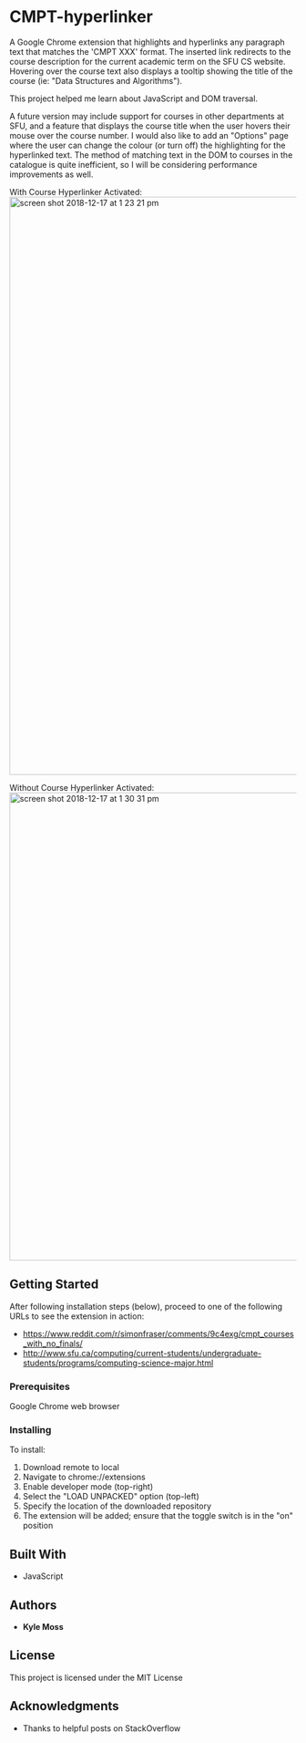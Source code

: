 # CMPT-hyperlinker
A Google Chrome extension that highlights and hyperlinks any paragraph text that matches the 'CMPT XXX' format. The inserted link redirects to the course description for the current academic term on the SFU CS website. Hovering over the course text also displays a tooltip showing the title of the course (ie: "Data Structures and Algorithms").

This project helped me learn about JavaScript and DOM traversal.

A future version may include support for courses in other departments at SFU, and a feature that displays the course title when the user hovers their mouse over the course number. I would also like to add an "Options" page where the user can change the colour (or turn off) the highlighting for the hyperlinked text. The method of matching text in the DOM to courses in the catalogue is quite inefficient, so I will be considering performance improvements as well.

With Course Hyperlinker Activated:
<img width="1014" alt="screen shot 2018-12-17 at 1 23 21 pm" src="https://user-images.githubusercontent.com/18518784/50116972-93891180-0200-11e9-9a37-c7fece6300f2.png">

Without Course Hyperlinker Activated:
<img width="821" alt="screen shot 2018-12-17 at 1 30 31 pm" src="https://user-images.githubusercontent.com/18518784/50116976-9552d500-0200-11e9-950a-7a9aa748263a.png">

## Getting Started

After following installation steps (below), proceed to one of the following URLs to see the extension in action:
* https://www.reddit.com/r/simonfraser/comments/9c4exg/cmpt_courses_with_no_finals/
* http://www.sfu.ca/computing/current-students/undergraduate-students/programs/computing-science-major.html

### Prerequisites

Google Chrome web browser

### Installing

To install:
1) Download remote to local
2) Navigate to chrome://extensions
3) Enable developer mode (top-right)
4) Select the "LOAD UNPACKED" option (top-left)
5) Specify the location of the downloaded repository
6) The extension will be added; ensure that the toggle switch is in the "on" position

## Built With

* JavaScript

## Authors

* **Kyle Moss**

## License

This project is licensed under the MIT License

## Acknowledgments

* Thanks to helpful posts on StackOverflow
